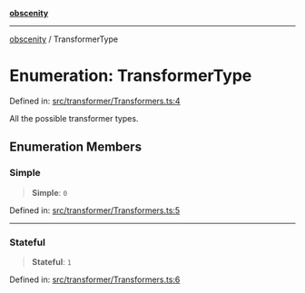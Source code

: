 [**obscenity**](../README.md)

***

[obscenity](../README.md) / TransformerType

# Enumeration: TransformerType

Defined in: [src/transformer/Transformers.ts:4](https://github.com/jo3-l/obscenity/blob/df55df57c9cde0cfef01d92ac049af8e5d6ff36a/src/transformer/Transformers.ts#L4)

All the possible transformer types.

## Enumeration Members

### Simple

> **Simple**: `0`

Defined in: [src/transformer/Transformers.ts:5](https://github.com/jo3-l/obscenity/blob/df55df57c9cde0cfef01d92ac049af8e5d6ff36a/src/transformer/Transformers.ts#L5)

***

### Stateful

> **Stateful**: `1`

Defined in: [src/transformer/Transformers.ts:6](https://github.com/jo3-l/obscenity/blob/df55df57c9cde0cfef01d92ac049af8e5d6ff36a/src/transformer/Transformers.ts#L6)
